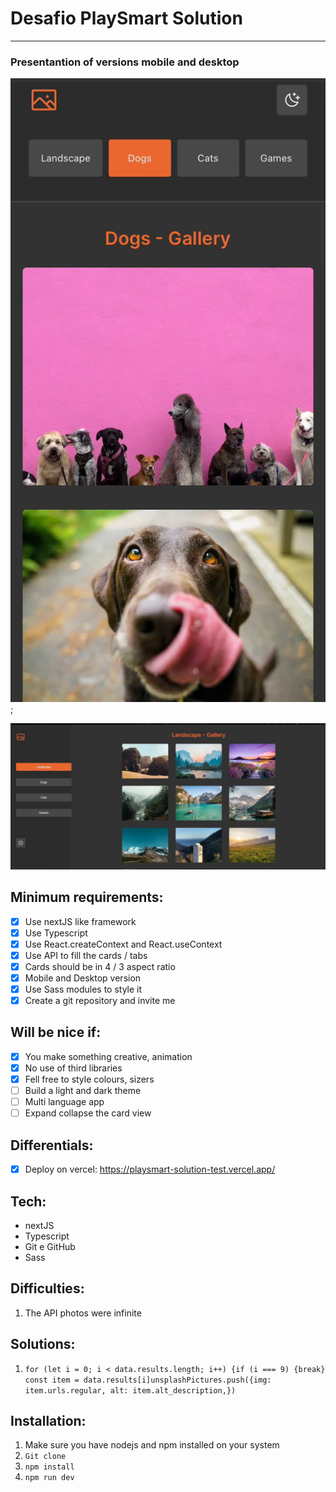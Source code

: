 # Desafio PlaySmart Solution
---
### Presentantion of versions mobile and desktop

![version mobile](./src/imgsReadme/versionmobile.jpg);

![version desktop](./src/imgsReadme/versiondesktop.jpg)

## Minimum requirements:

- [x] Use nextJS like framework
- [x] Use Typescript
- [x] Use React.createContext and React.useContext
- [x] Use API to fill the cards / tabs
- [x] Cards should be in 4 / 3 aspect ratio
- [x] Mobile and Desktop version
- [x] Use Sass modules to style it 
- [x] Create a git repository and invite me

## Will be nice if:

- [x] You make something creative, animation
- [x] No use of third libraries
- [x] Fell free to style colours, sizers
- [ ] Build a light and dark theme
- [ ] Multi language app
- [ ] Expand collapse the card view 

## Differentials:
- [x] Deploy on vercel: https://playsmart-solution-test.vercel.app/

## Tech:

- nextJS
- Typescript
- Git e GitHub
- Sass

## Difficulties:

1. The API photos were infinite 

## Solutions:

1. ` for (let i = 0; i < data.results.length; i++) {if (i === 9) {break}  const item = data.results[i]unsplashPictures.push({img: item.urls.regular, alt: item.alt_description,}) `

## Installation: 

1. Make sure you have nodejs and npm installed on your system
2. ` Git clone ` 
3. ` npm install `
4. ` npm run dev `

